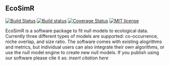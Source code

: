 ## EcoSimR

[![Build Status](https://travis-ci.org/GotelliLab/EcoSimR.svg?branch=master)](https://travis-ci.org/GotelliLab/EcoSimR)
[![Build status](https://ci.appveyor.com/api/projects/status/fc5qpu8v3b1ku4ud?svg=true)](https://ci.appveyor.com/project/emhart/ecosimr)
[![Coverage Status](https://coveralls.io/repos/GotelliLab/EcoSimR/badge.svg?branch=master)](https://coveralls.io/r/GotelliLab/EcoSimR?branch=master)
[![MIT license](http://img.shields.io/badge/license-MIT-brightgreen.svg)](http://opensource.org/licenses/MIT)

EcoSimR is a software package to fit null models to ecological data.  Currently three different types of models are supported: co-occurrence, niche overlap, and size ratio. The software comes with existing alogrithms and metrics, but individual users can also integrate their own algorithms, or use the null model engine to create new null models. If you publish using our software please cite it as:
*insert citation here*